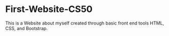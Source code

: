 # First-Website-CS50
This is a Website about myself created through basic front end tools HTML, CSS, and Bootstrap.
